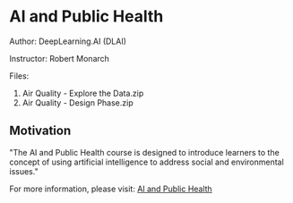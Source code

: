 # AI and Public Health

Author: DeepLearning.AI (DLAI)

Instructor: Robert Monarch

Files:
1. Air Quality - Explore the Data.zip
2. Air Quality - Design Phase.zip

## Motivation

"The AI and Public Health course is designed to introduce learners to the concept of using artificial intelligence to address social and environmental issues."

For more information, please visit: [AI and Public Health](https://www.coursera.org/learn/ai-and-public-health)
